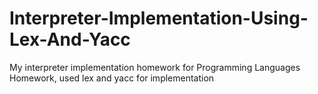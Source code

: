 # Interpreter-Implementation-Using-Lex-And-Yacc
My interpreter implementation homework for Programming Languages Homework, used lex and yacc for implementation

